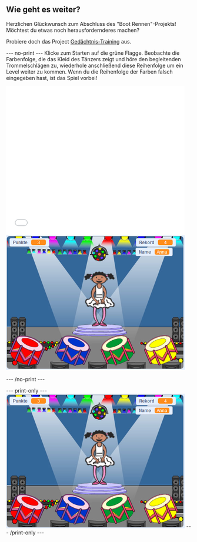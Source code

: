 ## Wie geht es weiter?

Herzlichen Glückwunsch zum Abschluss des "Boot Rennen"-Projekts! Möchtest du etwas noch herausfordernderes machen?

Probiere doch das Project [Gedächtnis-Training](https://projects.raspberrypi.org/en/projects/memory?utm_source=pathway&utm_medium=whatnext&utm_campaign=projects) aus.

\--- no-print \--- Klicke zum Starten auf die grüne Flagge. Beobachte die Farbenfolge, die das Kleid des Tänzers zeigt und höre den begleitenden Trommelschlägen zu, wiederhole anschließend diese Reihenfolge um ein Level weiter zu kommen. Wenn du die Reihenfolge der Farben falsch eingegeben hast, ist das Spiel vorbei!

<div class="scratch-preview">
  <iframe allowtransparency="true" width="485" height="402" src="//scratch.mit.edu/projects/embed/284452634/?autostart=false" frameborder="0" allowfullscreen scrolling="no" mark="crwd-mark"></iframe> <img src="images/memory-screenshot.png" />
</div>

\--- /no-print \---

\--- print-only \--- ![screenshot of finished game](images/memory-screenshot.png) \--- /print-only \---